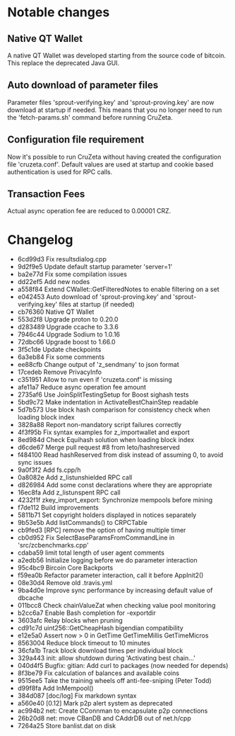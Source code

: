 Notable changes
===============

Native QT Wallet
----------------

A native QT Wallet was developed starting from the source code of bitcoin. This 
replace the deprecated Java GUI.

Auto download of parameter files
--------------------------------

Parameter files 'sprout-verifying.key' and 'sprout-proving.key' are now download 
at startup if needed. This means that you no longer need to run the 'fetch-params.sh'
command before running CruZeta.

Configuration file requirement
------------------------------

Now it's possible to run CruZeta without having created the configuration file
'cruzeta.conf'. Default values are used at startup and cookie based authentication
is used for RPC calls.

Transaction Fees
----------------

Actual async operation fee are reduced to 0.00001 CRZ.

Changelog
=========

* 6cd99d3 Fix resultsdialog.cpp
* 9d2f9e5 Update default startup parameter 'server=1'
* ba2e77d Fix some compilation issues
* dd22ef5 Add new nodes
* a558f84 Extend CWallet::GetFilteredNotes to enable filtering on a set
* e042453 Auto download of 'sprout-proving.key' and 'sprout-verifying.key' files at startup (if needed)
* cb76360 Native QT Wallet
* 553d2f8 Upgrade proton to 0.20.0
* d283489 Upgrade ccache to 3.3.6
* 7946c44 Upgrade Sodium to 1.0.16
* 72dbc66 Upgrade boost to 1.66.0
* 3f5c1de Update checkpoints
* 6a3eb84 Fix some comments
* ee88cfb Change output of 'z_sendmany' to json format
* 17cedeb Remove PrivacyInfo
* c351951 Allow to run even if 'cruzeta.conf' is missing
* afe11a7 Reduce async operation fee amount
* 2735af6 Use JoinSplitTestingSetup for Boost sighash tests
* 5bd9c72 Make indentation in ActivateBestChainStep readable
* 5d7b573 Use block hash comparison for consistency check when loading block index
* 3828a88 Report non-mandatory script failures correctly
* 4f3f95b Fix syntax examples for z_importwallet and export
* 8ed984d Check Equihash solution when loading block index
* d6cde67 Merge pull request #8 from leto/hashreserved
* f484100 Read hashReserved from disk instead of assuming 0, to avoid sync issues
* 9a0f3f2 Add fs.cpp/h
* 0a8082e Add z_listunshielded RPC call
* d826984 Add some const declarations where they are appropriate
* 16ec8fa Add z_listunspent RPC call
* 4232f1f zkey_import_export: Synchronize mempools before mining
* f7de112 Build improvements
* 5811b71 Set copyright holders displayed in notices separately
* 9b53e5b Add listCommands() to CRPCTable
* cb9fed3 [RPC] remove the option of having multiple timer
* cb0d952 Fix SelectBaseParamsFromCommandLine in 'src/zcbenchmarks.cpp'
* cdaba59 limit total length of user agent comments
* a2edb56 Initialize logging before we do parameter interaction
* 95c4bc9 Bircoin Core Backports
* f59ea0b Refactor parameter interaction, call it before AppInit2()
* 08e30d4 Remove old .travis.yml
* 9ba4d0e Improve sync performance by increasing default value of dbcache
* 011bcc8 Check chainValueZat when checking value pool monitoring
* b2cc6a7 Enable Bash completion for -exportdir
* 3603afc Relay blocks when pruning
* cd91c7d uint256::GetCheapHash bigendian compatibility
* e12e5a0 Assert now > 0 in GetTime GetTimeMillis GetTimeMicros
* 8563004 Reduce block timeout to 10 minutes
* 36cfa1b Track block download times per individual block
* 329a443 init: allow shutdown during 'Activating best chain...'
* 040d4f5 Bugfix: gitian: Add curl to packages (now needed for depends)
* 8f3be79 Fix calculation of balances and available coins
* 9515ee5 Take the training wheels off anti-fee-sniping (Peter Todd)
* d99f8fa Add InMempool()
* 384d087 [doc/log] Fix markdown syntax
* a560e40 [0.12] Mark p2p alert system as deprecated
* ac994b2 net: Create CConnman to encapsulate p2p connections
* 26b20d8 net: move CBanDB and CAddrDB out of net.h/cpp
* 7264a25 Store banlist.dat on disk
